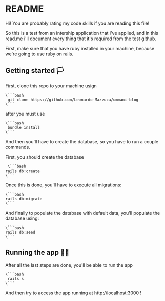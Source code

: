 # README

Hi! You are probably rating my code skills if you are reading this file!

So this is a test from an intership application that i've applied, and in this read.me i'll
document every thing that it's required from the test github.

First, make sure that you have ruby installed in your machine, because we're going to
use ruby on rails.

## Getting started 🏳️

  First, clone this repo to your machine usign 

    \```bash
     git clone https://github.com/Leonardo-Mazzuca/ummani-blog
    \```

  after you must use 
  
    \```bash
     bundle install
    \```

  And then you'll have to create the database, so 
  you have to run a couple commands.

  First, you should create the database 
  
     \```bash
    rails db:create
    \```
  
  Once this is done, you'll have to execute all migrations:

    \```bash
    rails db:migrate
    \```

  And finally to populate the database with default data, you'll
  populate the database using:

    \```bash
    rails db:seed
    \```

## Running the app 🏃‍♂️

  After all the last steps are done, you'll be able to run the app

    \```bash
     rails s
    \```
      
  And then try to access the app running at http://localhost:3000 !

  



